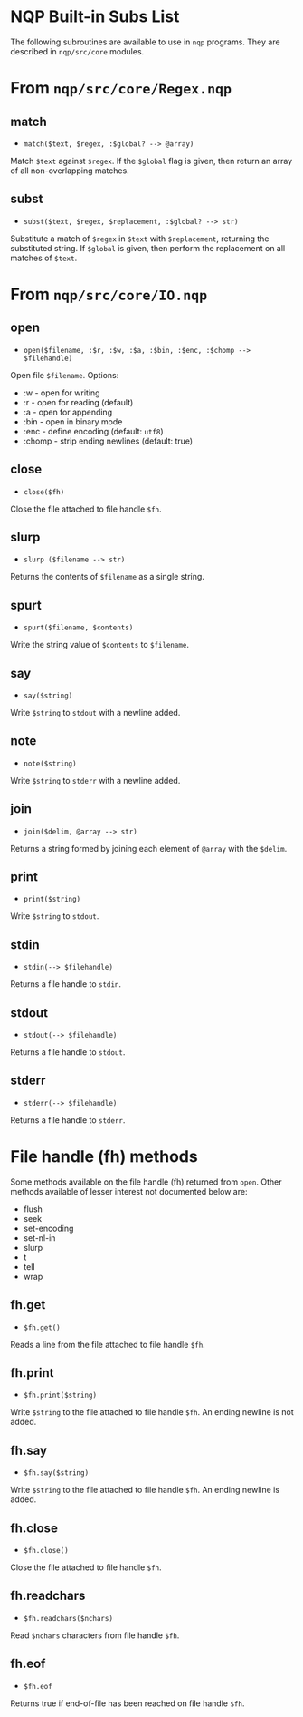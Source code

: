 # NQP Built-in Subs List

The following subroutines are available to use in `nqp` programs.
They are described in `nqp/src/core` modules.

# From `nqp/src/core/Regex.nqp`

## match
* `match($text, $regex, :$global? --> @array)`

Match `$text` against `$regex`.  If the `$global` flag is
given, then return an array of all non-overlapping matches.

## subst
* `subst($text, $regex, $replacement, :$global? --> str)`

Substitute a match of `$regex` in `$text` with `$replacement`,
returning the substituted string.  If `$global` is given, then
perform the replacement on all matches of `$text`.

# From `nqp/src/core/IO.nqp`

## open
* `open($filename, :$r, :$w, :$a, :$bin, :$enc, :$chomp --> $filehandle)`

Open file `$filename`. Options:
+ :w - open for writing
+ :r - open for reading (default)
+ :a - open for appending
+ :bin - open in binary  mode
+ :enc - define encoding (default: `utf8`)
+ :chomp - strip ending newlines (default: true)

## close
* `close($fh)`

Close the file attached to file handle `$fh`.

## slurp
* `slurp ($filename --> str)`

Returns the contents of `$filename` as a single string.

## spurt
* `spurt($filename, $contents)`

Write the string value of `$contents` to `$filename`.

## say
* `say($string)`

Write `$string` to `stdout` with a newline added.

## note
* `note($string)`

Write `$string` to `stderr` with a newline added.

## join
* `join($delim, @array --> str)`

Returns a string formed by joining each element of `@array`
with the `$delim`.

## print
* `print($string)`

Write `$string` to `stdout`.

## stdin
* `stdin(--> $filehandle)`

Returns a file handle to `stdin`.

## stdout
* `stdout(--> $filehandle)`

Returns a file handle to `stdout`.

## stderr
* `stderr(--> $filehandle)`

Returns a file handle to `stderr`.

# File handle (fh) methods

Some methods available on the file handle (fh) returned from `open`.
Other methods available of lesser interest not documented below are:
+ flush
+ seek
+ set-encoding
+ set-nl-in
+ slurp
+ t
+ tell
+ wrap

## fh.get
* `$fh.get()`

Reads a line from the file attached to file handle `$fh`.

## fh.print
* `$fh.print($string)`

Write `$string` to the file attached to file handle `$fh`.
An ending newline is not added.

## fh.say
* `$fh.say($string)`

Write `$string` to the file attached to file handle `$fh`.
An ending newline is added.

## fh.close
* `$fh.close()`

Close the file attached to file handle `$fh`.

## fh.readchars
* `$fh.readchars($nchars)`

Read `$nchars` characters from file handle `$fh`.

## fh.eof
* `$fh.eof`

Returns true if end-of-file has been reached on file handle `$fh`.
